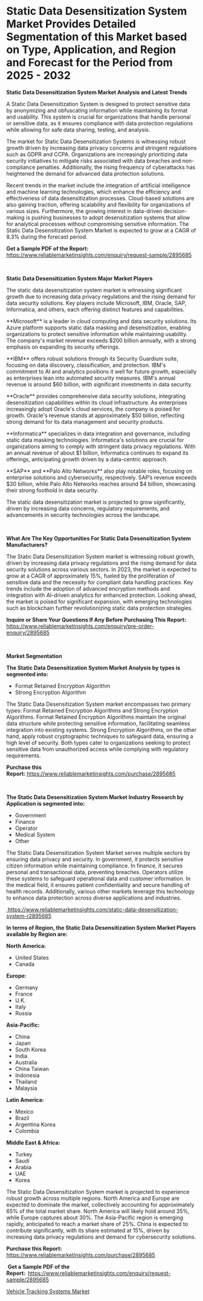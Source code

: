 <p><h1>Static Data Desensitization System Market Provides Detailed Segmentation of this Market based on Type, Application, and Region and Forecast for the Period from 2025 - 2032</h1></p><p><strong>Static Data Desensitization System Market Analysis and Latest Trends</strong></p>
<p><p>A Static Data Desensitization System is designed to protect sensitive data by anonymizing and obfuscating information while maintaining its format and usability. This system is crucial for organizations that handle personal or sensitive data, as it ensures compliance with data protection regulations while allowing for safe data sharing, testing, and analysis.</p><p>The market for Static Data Desensitization Systems is witnessing robust growth driven by increasing data privacy concerns and stringent regulations such as GDPR and CCPA. Organizations are increasingly prioritizing data security initiatives to mitigate risks associated with data breaches and non-compliance penalties. Additionally, the rising frequency of cyberattacks has heightened the demand for advanced data protection solutions.</p><p>Recent trends in the market include the integration of artificial intelligence and machine learning technologies, which enhance the efficiency and effectiveness of data desensitization processes. Cloud-based solutions are also gaining traction, offering scalability and flexibility for organizations of various sizes. Furthermore, the growing interest in data-driven decision-making is pushing businesses to adopt desensitization systems that allow for analytical processes without compromising sensitive information. The Static Data Desensitization System Market is expected to grow at a CAGR of 8.3% during the forecast period.</p></p>
<p><strong>Get a Sample PDF of the Report:&nbsp;</strong> <a href="https://www.reliablemarketinsights.com/enquiry/request-sample/2895685?utm_campaign=2667&utm_medium=2&utm_source=Github&utm_content=ia&utm_term=15032025&utm_id=static-data-desensitization-system">https://www.reliablemarketinsights.com/enquiry/request-sample/2895685</a></p>
<p>&nbsp;</p>
<p><strong>Static Data Desensitization System Major Market Players</strong></p>
<p><p>The static data desensitization system market is witnessing significant growth due to increasing data privacy regulations and the rising demand for data security solutions. Key players include Microsoft, IBM, Oracle, SAP, Informatica, and others, each offering distinct features and capabilities.</p><p>**Microsoft** is a leader in cloud computing and data security solutions. Its Azure platform supports static data masking and desensitization, enabling organizations to protect sensitive information while maintaining usability. The company's market revenue exceeds $200 billion annually, with a strong emphasis on expanding its security offerings.</p><p>**IBM** offers robust solutions through its Security Guardium suite, focusing on data discovery, classification, and protection. IBM's commitment to AI and analytics positions it well for future growth, especially as enterprises lean into automated security measures. IBM's annual revenue is around $60 billion, with significant investments in data security.</p><p>**Oracle** provides comprehensive data security solutions, integrating desensitization capabilities within its cloud infrastructure. As enterprises increasingly adopt Oracle's cloud services, the company is poised for growth. Oracle's revenue stands at approximately $50 billion, reflecting strong demand for its data management and security products.</p><p>**Informatica** specializes in data integration and governance, including static data masking technologies. Informatica's solutions are crucial for organizations aiming to comply with stringent data privacy regulations. With an annual revenue of about $1 billion, Informatica continues to expand its offerings, anticipating growth driven by a data-centric approach.</p><p>**SAP** and **Palo Alto Networks** also play notable roles, focusing on enterprise solutions and cybersecurity, respectively. SAP’s revenue exceeds $30 billion, while Palo Alto Networks reaches around $4 billion, showcasing their strong foothold in data security.</p><p>The static data desensitization market is projected to grow significantly, driven by increasing data concerns, regulatory requirements, and advancements in security technologies across the landscape.</p></p>
<p>&nbsp;</p>
<p><strong>What Are The Key Opportunities For Static Data Desensitization System Manufacturers?</strong></p>
<p><p>The Static Data Desensitization System market is witnessing robust growth, driven by increasing data privacy regulations and the rising demand for data security solutions across various sectors. In 2023, the market is expected to grow at a CAGR of approximately 15%, fueled by the proliferation of sensitive data and the necessity for compliant data handling practices. Key trends include the adoption of advanced encryption methods and integration with AI-driven analytics for enhanced protection. Looking ahead, the market is poised for significant expansion, with emerging technologies such as blockchain further revolutionizing static data protection strategies.</p></p>
<p><strong>Inquire or Share Your Questions If Any Before Purchasing This Report:</strong> <a href="https://www.reliablemarketinsights.com/enquiry/pre-order-enquiry/2895685?utm_campaign=2667&utm_medium=2&utm_source=Github&utm_content=ia&utm_term=15032025&utm_id=static-data-desensitization-system">https://www.reliablemarketinsights.com/enquiry/pre-order-enquiry/2895685</a></p>
<p>&nbsp;</p>
<p><strong>Market Segmentation</strong></p>
<p><strong>The Static Data Desensitization System Market Analysis by types is segmented into:</strong></p>
<p><ul><li>Format Retained Encryption Algorithm</li><li>Strong Encryption Algorithm</li></ul></p>
<p><p>The Static Data Desensitization System market encompasses two primary types: Format Retained Encryption Algorithms and Strong Encryption Algorithms. Format Retained Encryption Algorithms maintain the original data structure while protecting sensitive information, facilitating seamless integration into existing systems. Strong Encryption Algorithms, on the other hand, apply robust cryptographic techniques to safeguard data, ensuring a high level of security. Both types cater to organizations seeking to protect sensitive data from unauthorized access while complying with regulatory requirements.</p></p>
<p><strong>Purchase this Report:&nbsp;</strong><a href="https://www.reliablemarketinsights.com/purchase/2895685?utm_campaign=2667&utm_medium=2&utm_source=Github&utm_content=ia&utm_term=15032025&utm_id=static-data-desensitization-system">https://www.reliablemarketinsights.com/purchase/2895685</a></p>
<p>&nbsp;</p>
<p><strong>The Static Data Desensitization System Market Industry Research by Application is segmented into:</strong></p>
<p><ul><li>Government</li><li>Finance</li><li>Operator</li><li>Medical System</li><li>Other</li></ul></p>
<p><p>The Static Data Desensitization System Market serves multiple sectors by ensuring data privacy and security. In government, it protects sensitive citizen information while maintaining compliance. In finance, it secures personal and transactional data, preventing breaches. Operators utilize these systems to safeguard operational data and customer information. In the medical field, it ensures patient confidentiality and secure handling of health records. Additionally, various other markets leverage this technology to enhance data protection across diverse applications and industries.</p></p>
<p><a href="https://www.reliablemarketinsights.com/static-data-desensitization-system-r2895685?utm_campaign=2667&utm_medium=2&utm_source=Github&utm_content=ia&utm_term=15032025&utm_id=static-data-desensitization-system">&nbsp;https://www.reliablemarketinsights.com/static-data-desensitization-system-r2895685</a></p>
<p><strong>In terms of Region, the Static Data Desensitization System Market Players available by Region are:</strong></p>
<p>
    <p> <strong> North America: </strong>
        <ul>
            <li>United States</li>
            <li>Canada</li>
        </ul>
        </p> 
    <p> <strong> Europe: </strong>
        <ul>
            <li>Germany</li>
            <li>France</li>
            <li>U.K.</li>
            <li>Italy</li>
            <li>Russia</li>
        </ul>
        </p> 
    <p> <strong> Asia-Pacific: </strong>
        <ul>
            <li>China</li>
            <li>Japan</li>
            <li>South Korea</li>
            <li>India</li>
            <li>Australia</li>
            <li>China Taiwan</li>
            <li>Indonesia</li>
            <li>Thailand</li>
            <li>Malaysia</li>
        </ul>
        </p> 
    <p> <strong> Latin America: </strong>
        <ul>
            <li>Mexico</li>
            <li>Brazil</li>
            <li>Argentina Korea</li>
            <li>Colombia</li>
        </ul>
        </p> 
    <p> <strong> Middle East & Africa: </strong>
        <ul>
            <li>Turkey</li>
            <li>Saudi</li>
            <li>Arabia</li>
            <li>UAE</li>
            <li>Korea</li>
        </ul>
    </p>
    </p>
<p><p>The Static Data Desensitization System market is projected to experience robust growth across multiple regions. North America and Europe are expected to dominate the market, collectively accounting for approximately 65% of the total market share. North America will likely hold around 35%, while Europe captures about 30%. The Asia-Pacific region is emerging rapidly, anticipated to reach a market share of 25%. China is expected to contribute significantly, with its share estimated at 15%, driven by increasing data privacy regulations and demand for cybersecurity solutions.</p></p>
<p><strong>Purchase this Report: </strong><a href="https://www.reliablemarketinsights.com/purchase/2895685?utm_campaign=2667&utm_medium=2&utm_source=Github&utm_content=ia&utm_term=15032025&utm_id=static-data-desensitization-system">https://www.reliablemarketinsights.com/purchase/2895685</a></p>
<p>&nbsp;<strong>Get a Sample PDF of the Report:&nbsp;&nbsp;</strong><a href="https://www.reliablemarketinsights.com/enquiry/request-sample/2895685?utm_campaign=2667&utm_medium=2&utm_source=Github&utm_content=ia&utm_term=15032025&utm_id=static-data-desensitization-system">https://www.reliablemarketinsights.com/enquiry/request-sample/2895685</a></p>
<p><strong></strong></p>
<p><p><a href="https://github.com/bholdsfofie/Market-Research-Report-List-1/blob/main/vehicle-tracking-systems-market.md?utm_campaign=2667&utm_medium=2&utm_source=Github&utm_content=ia&utm_term=15032025&utm_id=static-data-desensitization-system">Vehicle Tracking Systems Market</a></p></p>